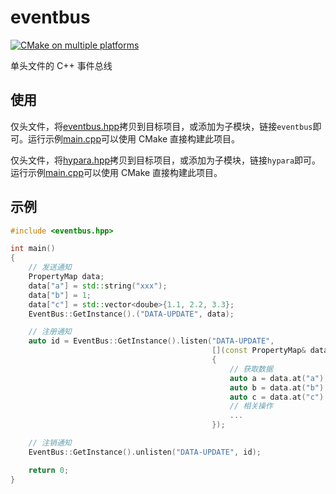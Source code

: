 # eventbus

[![CMake on multiple platforms](https://github.com/geoyee/eventbus/actions/workflows/cmake-multi-platform.yml/badge.svg)](https://github.com/geoyee/eventbus/actions/workflows/cmake-multi-platform.yml)

单头文件的 C++ 事件总线

## 使用

仅头文件，将[eventbus.hpp](https://github.com/geoyee/eventbus/blob/main/eventbus.hpp)拷贝到目标项目，或添加为子模块，链接`eventbus`即可。运行示例[main.cpp](https://github.com/geoyee/eventbus/blob/main/sample/main.cpp)可以使用 CMake 直接构建此项目。

仅头文件，将[hypara.hpp](./hypara.hpp)拷贝到目标项目，或添加为子模块，链接`hypara`即可。运行示例[main.cpp](./sample/main.cpp)可以使用 CMake 直接构建此项目。

## 示例

```c++
#include <eventbus.hpp>

int main()
{
    // 发送通知
    PropertyMap data;
    data["a"] = std::string("xxx");
    data["b"] = 1;
    data["c"] = std::vector<doube>{1.1, 2.2, 3.3};
    EventBus::GetInstance().("DATA-UPDATE", data);

    // 注册通知
    auto id = EventBus::GetInstance().listen("DATA-UPDATE",
                                             [](const PropertyMap& data)
                                             {
                                                 // 获取数据
                                                 auto a = data.at("a").get_cref<std::string>();
                                                 auto b = data.at("b").get_cref<int>();
                                                 auto c = data.at("c").get_cref<std::vector<doube>>();
                                                 // 相关操作
                                                 ...
                                             });

    // 注销通知
    EventBus::GetInstance().unlisten("DATA-UPDATE", id);

    return 0;
}
```
